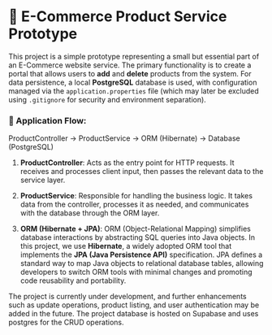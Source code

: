 # 🛒 E-Commerce Product Service Prototype

This project is a simple prototype representing a small but essential part of an E-Commerce website service. The primary functionality is to create a portal that allows users to **add** and **delete** products from the system. For data persistence, a local **PostgreSQL** database is used, with configuration managed via the `application.properties` file (which may later be excluded using `.gitignore` for security and environment separation).

### 🧭 Application Flow:

ProductController → ProductService → ORM (Hibernate) → Database (PostgreSQL)

1) **ProductController**: Acts as the entry point for HTTP requests. It receives and processes client input, then passes the relevant data to the service layer.

2) **ProductService**: Responsible for handling the business logic. It takes data from the controller, processes it as needed, and communicates with the database through the ORM layer.

3) **ORM (Hibernate + JPA)**: ORM (Object-Relational Mapping) simplifies database interactions by abstracting SQL queries into Java objects. In this project, we use **Hibernate**, a widely adopted ORM tool that implements the **JPA (Java Persistence API)** specification. JPA defines a standard way to map Java objects to relational database tables, allowing developers to switch ORM tools with minimal changes and promoting code reusability and portability.

The project is currently under development, and further enhancements such as update operations, product listing, and user authentication may be added in the future.
The project database is hosted on Supabase and uses postgres for the CRUD operations.
